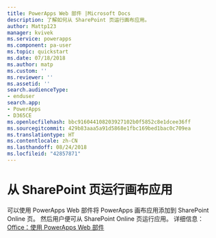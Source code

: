 ```yaml
---
title: PowerApps Web 部件 |Microsoft Docs
description: 了解如何从 SharePoint 页运行画布应用。
author: Mattp123
manager: kvivek
ms.service: powerapps
ms.component: pa-user
ms.topic: quickstart
ms.date: 07/18/2018
ms.author: matp
ms.custom: ''
ms.reviewer: ''
ms.assetid: ''
search.audienceType:
- enduser
search.app:
- PowerApps
- D365CE
ms.openlocfilehash: bbc916044108203927102b0f5852c8e1dcee36ff
ms.sourcegitcommit: 429b83aaa5a91d5868e1fbc169bed1bac0c709ea
ms.translationtype: HT
ms.contentlocale: zh-CN
ms.lasthandoff: 08/24/2018
ms.locfileid: "42857871"
---
```

# <a name="run-a-canvas-app-from-a-sharepoint-page"></a>从 SharePoint 页运行画布应用

可以使用 PowerApps Web 部件将 PowerApps 画布应用添加到 SharePoint Online 页。 然后用户便可从 SharePoint Online 页运行应用。 详细信息：[Office：使用 PowerApps Web 部件](https://support.office.com/article/use-the-powerapps-web-part-6285f05e-e441-408a-99d7-aa688195cd1c?ui=en-US&rs=en-US&ad=US)
